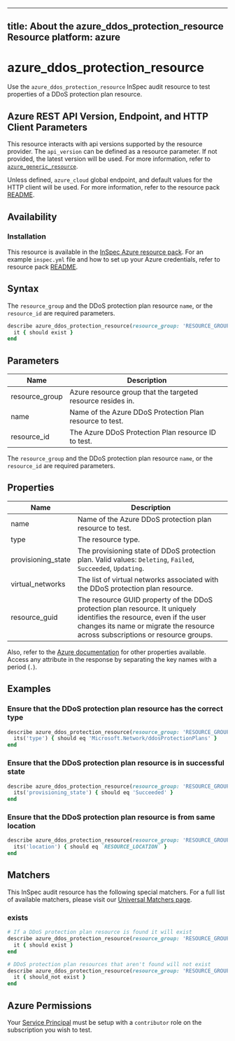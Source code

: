 ---
title: About the azure_ddos_protection_resource Resource
platform: azure
 ---

# azure_ddos_protection_resource

Use the `azure_ddos_protection_resource` InSpec audit resource to test properties of a DDoS protection plan resource.

## Azure REST API Version, Endpoint, and HTTP Client Parameters

This resource interacts with api versions supported by the resource provider.
The `api_version` can be defined as a resource parameter.
If not provided, the latest version will be used.
For more information, refer to [`azure_generic_resource`](azure_generic_resource.md).

Unless defined, `azure_cloud` global endpoint, and default values for the HTTP client will be used.
For more information, refer to the resource pack [README](../../README.md).

## Availability

### Installation

This resource is available in the [InSpec Azure resource pack](https://github.com/inspec/inspec-azure).
For an example `inspec.yml` file and how to set up your Azure credentials,
refer to resource pack [README](../../README.md#Service-Principal).

## Syntax

The `resource_group` and the DDoS protection plan resource `name`, or the `resource_id` are required parameters.

```ruby
describe azure_ddos_protection_resource(resource_group: 'RESOURCE_GROUP', name: 'DDOS_PROTECTION_PLAN_NAME') do
  it { should exist }
end
```

 ## Parameters

| Name                           | Description                                                  |
|--------------------------------|--------------------------------------------------------------|
| resource_group                 | Azure resource group that the targeted resource resides in.  |
| name                           | Name of the Azure DDoS Protection Plan resource to test.     |
| resource_id                    | The Azure DDoS Protection Plan resource ID to test.          |


The `resource_group` and the DDoS protection plan resource `name`, or the `resource_id` are required parameters.

## Properties

| Name                           | Description                                                                      |
|--------------------------------|----------------------------------------------------------------------------------|
| name                           | Name of the Azure DDoS protection plan resource to test.                         |
| type                           | The resource type.                                                               |
| provisioning_state             | The provisioning state of DDoS protection plan. Valid values: `Deleting`, `Failed`, `Succeeded`, `Updating`. |
| virtual_networks               | The list of virtual networks associated with the DDoS protection plan resource.  |
| resource_guid                  | The resource GUID property of the DDoS protection plan resource. It uniquely identifies the resource, even if the user changes its name or migrate the resource across subscriptions or resource groups. |


Also, refer to the [Azure documentation](https://docs.microsoft.com/en-us/rest/api/virtualnetwork/ddos-protection-plans/get)
for other properties available.
Access any attribute in the response by separating the key names with a period (`.`).

## Examples

### Ensure that the DDoS protection plan resource has the correct type

```ruby
describe azure_ddos_protection_resource(resource_group: 'RESOURCE_GROUP', name: 'DDOS_PROTECTION_PLAN_NAME') do
  its('type') { should eq 'Microsoft.Network/ddosProtectionPlans' }
end
```
### Ensure that the DDoS protection plan resource is in successful state

```ruby
describe azure_ddos_protection_resource(resource_group: 'RESOURCE_GROUP', name: 'DDOS_PROTECTION_PLAN_NAME') do
  its('provisioning_state') { should eq 'Succeeded' }
end
```

### Ensure that the DDoS protection plan resource is from same location

```ruby
describe azure_ddos_protection_resource(resource_group: 'RESOURCE_GROUP', name: 'DDOS_PROTECTION_PLAN_NAME') do
  its('location') { should eq `RESOURCE_LOCATION` }
end
```

## Matchers

This InSpec audit resource has the following special matchers. For a full list of available matchers, please visit our [Universal Matchers page](/inspec/matchers/).

### exists

```ruby
# If a DDoS protection plan resource is found it will exist
describe azure_ddos_protection_resource(resource_group: 'RESOURCE_GROUP', name: 'DDOS_PROTECTION_PLAN_NAME') do
  it { should exist }
end

# DDoS protection plan resources that aren't found will not exist
describe azure_ddos_protection_resource(resource_group: 'RESOURCE_GROUP', name: 'DDOS_PROTECTION_PLAN_NAME') do
  it { should_not exist }
end
```

## Azure Permissions

Your [Service Principal](https://docs.microsoft.com/en-us/azure/azure-resource-manager/resource-group-create-service-principal-portal) must be setup with a `contributor` role on the subscription you wish to test.
